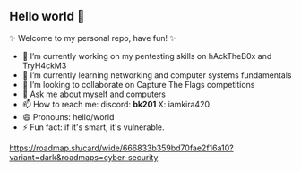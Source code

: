 ## Hello world 👋

✨ Welcome to my personal repo, have fun! ✨

<!--
**iamkira420/iamkira420** is a ✨ _special_ ✨ repository because its `README.md` (this file) appears on your GitHub profile.

Here are some ideas to get you started: - 🤔 I’m looking for help with 

-->

- 🔭 I’m currently working on my pentesting skills on hAckTheB0x and TryH4ckM3
- 🌱 I’m currently learning networking and computer systems fundamentals
- 👯 I’m looking to collaborate on Capture The Flags competitions
- 💬 Ask me about myself and computers
- 📫 How to reach me: discord: __bk201__  X: iamkira420
- 😄 Pronouns: hello/world
- ⚡ Fun fact: if it's smart, it's vulnerable. 

https://roadmap.sh/card/wide/666833b359bd70fae2f16a10?variant=dark&roadmaps=cyber-security
